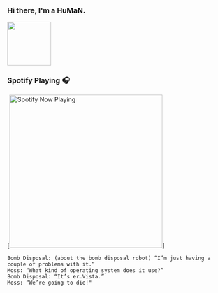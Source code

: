 ### Hi there, I'm a HuMaN.

 <img src="https://raw.githubusercontent.com/MartinHeinz/MartinHeinz/master/wave.gif" width="100px">
 
### Spotify Playing 🎧

[<img src="https://spotify-now-playing-2-topaz.vercel.app/api/spotify-playing" alt="Spotify Now Playing" width="350" />]


>
    Bomb Disposal: (about the bomb disposal robot) “I’m just having a couple of problems with it.”
    Moss: “What kind of operating system does it use?”
    Bomb Disposal: “It’s er…Vista.”
    Moss: “We’re going to die!"
